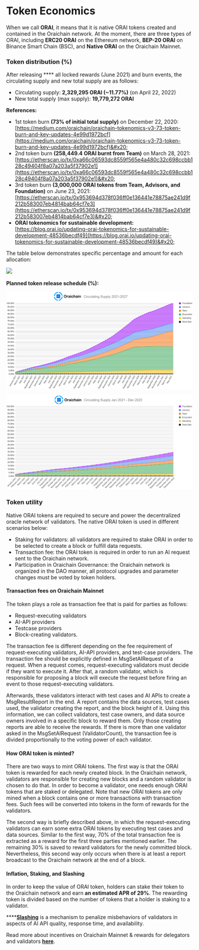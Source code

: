 # Token Economics

When we call **ORAI**, it means that it is native ORAI tokens created and contained in the Oraichain network. At the moment, there are three types of ORAI, including **ERC20 ORAI** on the Ethereum network, **BEP-20 ORAI** on Binance Smart Chain (BSC), and **Native ORAI** on the Oraichain Mainnet.

### Token distribution (%)

After releasing **** all locked rewards (June 2021) and burn events, the circulating supply and new total supply are as follows:

* Circulating supply: **2,329,295 ORAI (\~11.77%)** (on April 22, 2022)
* New total supply (max supply): **19,779,272 ORAI**

**References:**&#x20;

* 1st token burn **(73% of initial total supply)** on December 22, 2020: [https://medium.com/oraichain/oraichain-tokenomics-v3-73-token-burn-and-key-updates-4e99d1972bcf](https://medium.com/oraichain/oraichain-tokenomics-v3-73-token-burn-and-key-updates-4e99d1972bcf)&#x20;
* 2nd token burn **(258,449.4 ORAI burnt from Team)** on March 28, 2021: [https://etherscan.io/tx/0xa66c06593dc8559f565e4a480c32c698ccbb128c49404f8a07a203a5f37902e1](https://etherscan.io/tx/0xa66c06593dc8559f565e4a480c32c698ccbb128c49404f8a07a203a5f37902e1)&#x20;
* 3rd token burn **(3,000,000 ORAI tokens from Team, Advisors, and Foundation)** on June 23, 2021: [https://etherscan.io/tx/0x953694d378f036ff0e136441e78875ae241d9f212b583007eb4814bab64cf7e3](https://etherscan.io/tx/0x953694d378f036ff0e136441e78875ae241d9f212b583007eb4814bab64cf7e3)&#x20;
* **ORAI tokenomics for sustainable development:** [https://blog.orai.io/updating-orai-tokenomics-for-sustainable-development-48536becdf49](https://blog.orai.io/updating-orai-tokenomics-for-sustainable-development-48536becdf49)&#x20;

The table below demonstrates specific percentage and amount for each allocation:

![](../.gitbook/assets/photo\_2022-03-10\_21-16-44.jpg)

**Planned token release schedule (%):**

![](../.gitbook/assets/token02.png)

![](../.gitbook/assets/token03.png)

### Token utility

Native ORAI tokens are required to secure and power the decentralized oracle network of validators. The native ORAI token is used in different scenarios below:

* Staking for validators: all validators are required to stake ORAI in order to be selected to create a block or fulfill data requests.
* Transaction fee: the ORAI token is required in order to run an AI request sent to the Oraichain network.
* Participation in Oraichain Governance: the Oraichain network is organized in the DAO manner, all protocol upgrades and parameter changes must be voted by token holders.

#### Transaction fees on Oraichain Mainnet

The token plays a role as transaction fee that is paid for parties as follows:

* Request-executing validators
* AI-API providers
* Testcase providers
* Block-creating validators.

The transaction fee is different depending on the fee requirement of request-executing validators, AI-API providers, and test-case providers. The transaction fee should be explicitly defined in MsgSetAIRequest of a request. When a request comes, request-executing validators must decide if they want to execute it. After that, a random validator, which is responsible for proposing a block will execute the request before firing an event to those request-executing validators.

Afterwards, these validators interact with test cases and AI APIs to create a MsgResultReport in the end. A report contains the data sources, test cases used, the validator creating the report, and the block height of it. Using this information, we can collect validators, test case owners, and data source owners involved in a specific block to reward them. Only those creating reports are able to receive the rewards. If there is more than one validator asked in the MsgSetAIRequest (ValidatorCount), the transaction fee is divided proportionally to the voting power of each validator.

#### How ORAI token is minted?

There are two ways to mint ORAI tokens. The first way is that the ORAI token is rewarded for each newly created block. In the Oraichain network, validators are responsible for creating new blocks and a random validator is chosen to do that. In order to become a validator, one needs enough ORAI tokens that are staked or delegated. Note that new ORAI tokens are only mined when a block contains one or more transactions with transaction fees. Such fees will be converted into tokens in the form of rewards for the validators.

The second way is briefly described above, in which the request-executing validators can earn some extra ORAI tokens by executing test cases and data sources. Similar to the first way, 70% of the total transaction fee is extracted as a reward for the first three parties mentioned earlier. The remaining 30% is saved to reward validators for the newly committed block. Nevertheless, this second way only occurs when there is at least a report broadcast to the Oraichain network at the end of a block.

#### Inflation, Staking, and Slashing

In order to keep the value of ORAI token, holders can stake their token to the Oraichain network and earn **an estimated APR of 29%**. The rewarding token is divided based on the number of tokens that a holder is staking to a validator.

\*\*\*\*[**Slashing**](https://blog.orai.io/updating-orai-tokenomics-for-sustainable-development-48536becdf49) is a mechanism to penalize misbehaviors of validators in aspects of AI API quality, response time, and availability.

Read more about incentives on Oraichain Mainnet & rewards for delegators and validators [**here**](https://blog.orai.io/oraichain-mainnet-incentives-rewards-for-delegators-and-validators-958db9b4bb4b).
